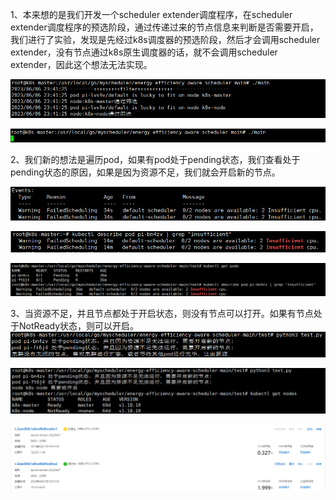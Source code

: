 1、本来想的是我们开发一个scheduler extender调度程序，在scheduler extender调度程序的预选阶段，通过传递过来的节点信息来判断是否需要开启，我们进行了实验，发现是先经过k8s调度器的预选阶段，然后才会调用scheduler extender，没有节点通过k8s原生调度器的话，就不会调用scheduler extender，因此这个想法无法实现。  

![](./img/11.png)  

![](./img/12.png) 


2、我们新的想法是遍历pod，如果有pod处于pending状态，我们查看处于pending状态的原因，如果是因为资源不足，我们就会开启新的节点。  

![](./img/10.png)  

![](./img/13.png) 

![](./img/16.png) 

3、当资源不足，并且节点都处于开启状态，则没有节点可以打开。如果有节点处于NotReady状态，则可以开启。  
![](./img/14.png) 

![](./img/15.png) 

![](./img/17.png) 